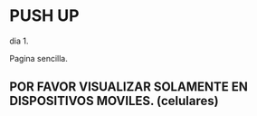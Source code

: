 # PUSH UP 

dia 1.

Pagina sencilla.

## POR FAVOR VISUALIZAR SOLAMENTE EN DISPOSITIVOS MOVILES. (celulares)